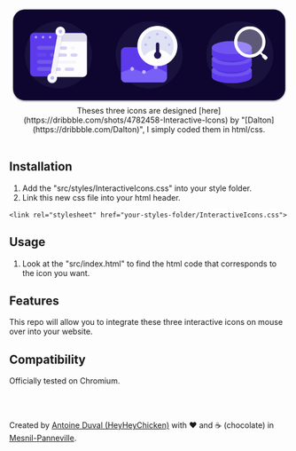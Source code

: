 <div align="center">
    <a href="https://github.com/HeyHeyChicken/Interactive-Icons">
        <img src="https://github.com/HeyHeyChicken/Interactive-Icons/blob/master/resources/github-logo.gif" width="500">
    </a>
Theses three icons are designed [here](https://dribbble.com/shots/4782458-Interactive-Icons) by "[Dalton](https://dribbble.com/Dalton)", I simply coded them in html/css.
<br></div>
<br>

## Installation

1) Add the "src/styles/InteractiveIcons.css" into your style folder.
2) Link this new css file into your html header.
```
<link rel="stylesheet" href="your-styles-folder/InteractiveIcons.css">
```

## Usage

1) Look at the "src/index.html" to find the html code that corresponds to the icon you want.

## Features

This repo will allow you to integrate these three interactive icons on mouse over into your website.

## Compatibility

Officially tested on Chromium.

<br>
<br>

Created by [Antoine Duval (HeyHeyChicken)](//antoine.cuffel.fr) with ❤ and ☕ (chocolate) in [Mesnil-Panneville](//en.wikipedia.org/wiki/Mesnil-Panneville).
